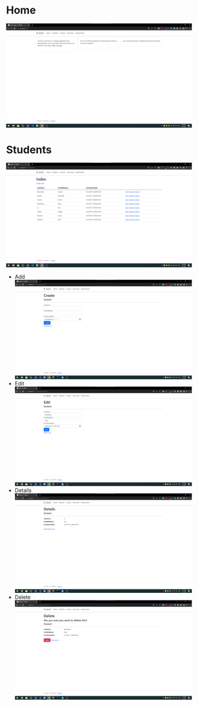 # Home
![Alt text](Images/Home.png)
# Students
![Alt text](Images/Students.png)
- Add
![Alt text](Images/Students_Create.png)
- Edit
![Alt text](Images/Students_Edit.png)
- Details
![Alt text](Images/Students_Details.png)
- Delete
![Alt text](Images/Students_Delete.png)